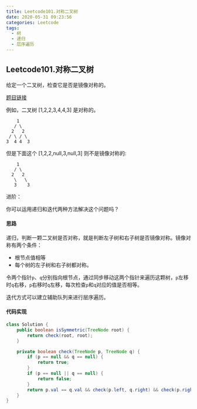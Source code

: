 ```yaml
---
title: Leetcode101.对称二叉树
date: 2020-05-31 09:23:56
categories: Leetcode
tags:
  - 树
  - 递归
  - 层序遍历
---
```


## Leetcode101.对称二叉树

给定一个二叉树，检查它是否是镜像对称的。

 [题目链接](https://leetcode-cn.com/problems/symmetric-tree)

<!--more-->

例如，二叉树 [1,2,2,3,4,4,3] 是对称的。

        1
       / \
      2   2
     / \ / \
    3  4 4  3



但是下面这个 [1,2,2,null,3,null,3] 则不是镜像对称的:

    	1
       / \
      2   2
       \   \
       3    3



进阶：

你可以运用递归和迭代两种方法解决这个问题吗？

#### 思路

递归，判断一颗二叉树是否对称，就是判断左子树和右子树是否镜像对称。镜像对称有两个条件：

- 根节点值相等
- 每个树的左子树和右子树都对称。

令两个指针`p`、`q`分别指向根节点，通过同步移动这两个指针来遍历这颗树，`p`左移时`q`右移，`p`右移时`q`左移，每次检查`p`和`q`对应的值是否相等。



迭代方式可以建立辅助队列来进行层序遍历。

#### 代码实现

```java
class Solution {
    public boolean isSymmetric(TreeNode root) {
        return check(root, root);
    }

    private boolean check(TreeNode p, TreeNode q) {
        if (p == null && q == null) {
            return true;
        }
        if (p == null || q == null) {
            return false;
        }
        return p.val == q.val && check(p.left, q.right) && check(p.right, q.left);
    }
}
```



